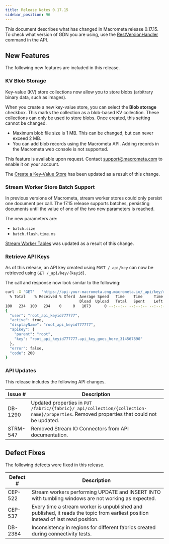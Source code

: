 ```yaml
---
title: Release Notes 0.17.15
sidebar_position: 96
---
```


This document describes what has changed in Macrometa release 0.17.15. To check what version of GDN you are using, use the [RestVersionHandler](https://macrometa.com/docs/api#/operations/RestVersionHandler) command in the API.

## New Features

The following new features are included in this release.

### KV Blob Storage

Key-value (KV) store collections now allow you to store blobs (arbitrary binary data, such as images).

When you create a new key-value store, you can select the **Blob storage** checkbox. This marks the collection as a blob-based KV collection. These collections can only be used to store blobs. Once created, this setting cannot be changed.

- Maximum blob file size is 1 MB. This can be changed, but can never exceed 2 MB.
- You can add blob records using the Macrometa API. Adding records in the Macrometa web console is not supported.

This feature is available upon request. Contact support@macrometa.com to enable it on your account.

The [Create a Key-Value Store](../account-management/plans/) has been updated as a result of this change.

### Stream Worker Store Batch Support

In previous versions of Macrometa, stream worker stores could only persist one document per call. The 17.15 release supports batches, persisting documents until the value of one of the two new parameters is reached.

The new parameters are:

- `batch.size`
- `batch.flush.time.ms`

[Stream Worker Tables](../cep/table/) was updated as a result of this change.

### Retrieve API Keys

As of this release, an API key created using `POST /_api/key` can now be retrieved using `GET /_api/key/{keyid}`.

The call and response now look similar to the following:

```bash
curl -X 'GET'   'https://api-your-macrometa.eng.macrometa.io/_api/key/root_api_keyid777777'   -H 'accept: application/json'   -H 'Authorization: bearer <JWT>' | jq
  % Total    % Received % Xferd  Average Speed   Time    Time     Time  Current
                                 Dload  Upload   Total   Spent    Left  Speed
100   234  100   234    0     0   1073      0 --:--:-- --:--:-- --:--:--  1073
{
  "user": "root_api_keyid777777",
  "active": true,
  "displayName": "root_api_keyid777777",
  "apikey": {
    "parent": "root",
    "key": "root_api_keyid777777.api_key_goes_here_314567890"
  },
  "error": false,
  "code": 200
}
```

### API Updates

This release includes the following API changes.

| Issue # | Description |
| ------- | ----------- |
| DB-1290 | Updated properties in `PUT /fabric/{fabric}/_api/collection/{collection-name}/properties`. Removed properties that could not be updated.    |
| STRM-547 | Removed Stream IO Connectors from API documentation.  |

## Defect Fixes

The following defects were fixed in this release.

| Defect # | Description |
| -------- | ----------- |
| CEP-522  | Stream workers performing UPDATE and INSERT INTO with tumbling windows are not working as expected.         |
| CEP-537  | Every time a stream worker is unpublished and published, it reads the topic from earliest position instead of last read position.          |
| DB-2384  |  Inconsistency in regions for different fabrics created during connectivity tests.           |
